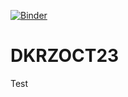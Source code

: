 [![Binder](https://mybinder.org/badge_logo.svg)](https://mybinder.org/v2/gh/AtMoDat/DKRZOCT23/HEAD)
# DKRZOCT23


Test
